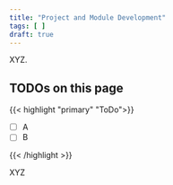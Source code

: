```yaml
---
title: "Project and Module Development"
tags: [ ]
draft: true
---
```


XYZ.

<!--more-->

## TODOs on this page

{{< highlight "primary" "ToDo">}}

- [ ] A
- [ ] B

{{< /highlight >}}

XYZ